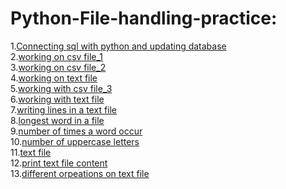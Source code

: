 # Python-File-handling-practice:
1.[Connecting sql with python and updating database](https://github.com/Saiyam-3005/Python-File-handling-practice/blob/1aa91feeac120df2684dc9890846d24063cd6101/connectivity.py)<br>
2.[working on csv file_1](https://github.com/Saiyam-3005/Python-File-handling-practice/blob/1aa91feeac120df2684dc9890846d24063cd6101/csv%2012.py)<br>
3.[working on csv file_2](https://github.com/Saiyam-3005/Python-File-handling-practice/blob/1aa91feeac120df2684dc9890846d24063cd6101/csv2.py)<br>
4.[working on text file](https://github.com/Saiyam-3005/Python-File-handling-practice/blob/1aa91feeac120df2684dc9890846d24063cd6101/saiyam%20practicle.py)<br>
5.[working with csv file_3](https://github.com/Saiyam-3005/Python-File-handling-practice/blob/1aa91feeac120df2684dc9890846d24063cd6101/saiyam%20project%20(2).py)<br>
6.[working with text file](https://github.com/Saiyam-3005/Python-File-handling-practice/blob/1aa91feeac120df2684dc9890846d24063cd6101/t3.py)<br>
7.[writing lines in a text file](https://github.com/Saiyam-3005/Python-File-handling-practice/blob/1aa91feeac120df2684dc9890846d24063cd6101/text%20file_1.py)<br>
8.[longest word in a file](https://github.com/Saiyam-3005/Python-File-handling-practice/blob/1aa91feeac120df2684dc9890846d24063cd6101/text%20file_2.py)<br>
9.[number of times a word occur](https://github.com/Saiyam-3005/Python-File-handling-practice/blob/1aa91feeac120df2684dc9890846d24063cd6101/text%20file_3.py)<br>
10.[number of uppercase letters](https://github.com/Saiyam-3005/Python-File-handling-practice/blob/1aa91feeac120df2684dc9890846d24063cd6101/text%20file_4.py)<br>
11.[text file](https://github.com/Saiyam-3005/Python-File-handling-practice/blob/1aa91feeac120df2684dc9890846d24063cd6101/textfile_5.py)<br>
12.[print text file content](https://github.com/Saiyam-3005/Python-File-handling-practice/blob/1aa91feeac120df2684dc9890846d24063cd6101/textfile_6.py)<br>
13.[different orpeations on text file](https://github.com/Saiyam-3005/Python-File-handling-practice/blob/1aa91feeac120df2684dc9890846d24063cd6101/textfile_7.py)<br>
